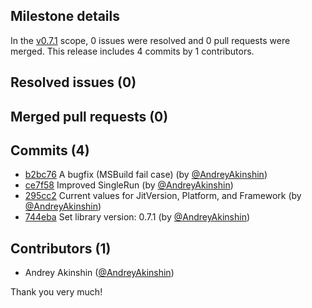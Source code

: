 ## Milestone details

In the [v0.7.1](https://github.com/dotnet/BenchmarkDotNet/issues?q=milestone:v0.7.1) scope, 
0 issues were resolved and 0 pull requests were merged.
This release includes 4 commits by 1 contributors.

## Resolved issues (0)


## Merged pull requests (0)


## Commits (4)

* [b2bc76](https://github.com/dotnet/BenchmarkDotNet/commit/b2bc76b1277e6b84ae7b93af5b396dd9dd18c5c0) A bugfix (MSBuild fail case) (by [@AndreyAkinshin](https://github.com/AndreyAkinshin))
* [ce7f58](https://github.com/dotnet/BenchmarkDotNet/commit/ce7f58d789ad92d90aa923943e8f71f74c5dbc40) Improved SingleRun (by [@AndreyAkinshin](https://github.com/AndreyAkinshin))
* [295cc2](https://github.com/dotnet/BenchmarkDotNet/commit/295cc26843191c28c88395d536ec512517403897) Current values for JitVersion, Platform, and Framework (by [@AndreyAkinshin](https://github.com/AndreyAkinshin))
* [744eba](https://github.com/dotnet/BenchmarkDotNet/commit/744eba0df4595d137471f67d322d2a507094fef7) Set library version: 0.7.1 (by [@AndreyAkinshin](https://github.com/AndreyAkinshin))

## Contributors (1)

* Andrey Akinshin ([@AndreyAkinshin](https://github.com/AndreyAkinshin))

Thank you very much!

